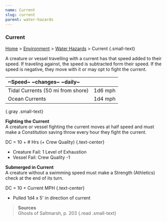 ```yaml
---
name: Current
slug: current
parent: water-hazards
---
```

### Current
[Home](dm-operations-center) > [Environment](environment) > [Water Hazards](water-hazards) > Current {.small-text}

A creature or vessel travelling with a current has that speed added to their speed. If traveling against, the speed is subtracted form their speed. If the speed is negative, they move with it or may opt to fight the current.

| ~Speed~ ~changes~ ~daily~ ||
|:-|-:|
| Tidal Currents (50 mi from shore) | 1d6 mph |
| Ocean Currents | 1d4 mph |
{.gray .small-text}

**Fighting the Current**<br/>
A creature or vessel fighting the current moves at half speed and must make a Constitution saving throw every hour they fight the current.

DC = 10 + # Hrs (+ Crew Quality) {.text-center}

- Creature Fail: 1 Level of Exhaustion
- Vessel Fail: Crew Quality -1

**Submerged in Current**<br/>
A creature without a swimming speed must make a Strength (Athletics) check at the end of its turn.

DC = 10 + Current MPH {.text-center}

- Pulled 1d4 x 5' in direction of current

> **Sources** <br/>
> Ghosts of Saltmarsh, p. 203
{.read .small-text}
